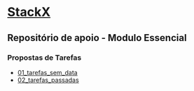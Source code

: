 # [StackX](https://www.stackx.com.br/)

## Repositório de apoio - Modulo Essencial

### Propostas de Tarefas

- [01_tarefas_sem_data](https://github.com/leojosants/stackx_respositorio_de_apoio_modulo_essencial/tree/main/tarefas/01_tarefas_sem_data)
- [02_tarefas_passadas](https://github.com/leojosants/stackx_respositorio_de_apoio_modulo_essencial/tree/main/tarefas/02_tarefas_passadas)
